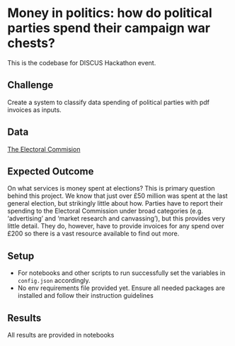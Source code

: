 # Money in politics: how do political parties spend their campaign war chests?

This is the codebase for DISCUS Hackathon event. 

## Challenge
Create a system to classify data spending of political parties with pdf invoices as inputs.

## Data
[The Electoral Commision](http://search.electoralcommission.org.uk/Search/Spending?currentPage=1&rows=20&sort=TotalExpenditure&order=desc&tab=1&et=pp&includeOutsideSection75=true&evt=ukparliament&ev=3696&optCols=ExpenseCategoryName&optCols=AmountInEngland&optCols=AmountInScotland&optCols=AmountInWales&optCols=AmountInNorthernIreland&optCols=DatePaid)

## Expected Outcome
On what services is money spent at elections? This is primary question behind this project. We know that just over £50 million was spent at the last general election, but strikingly little about how. Parties have to report their spending to the Electoral Commission under broad categories (e.g. ‘advertising’ and ‘market research and canvassing’), but this provides very little detail. They do, however, have to provide invoices for any spend over £200 so there is a vast resource available to find out more.

## Setup
- For notebooks and other scripts to run successfully set the variables in `config.json` accordingly.
- No env requirements file provided yet. Ensure all needed packages are installed and follow their instruction guidelines

## Results
All results are provided in notebooks
